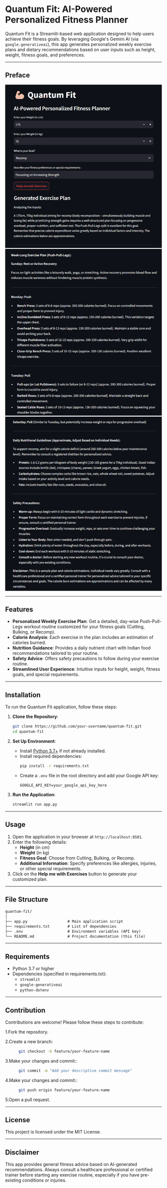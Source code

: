 # Quantum Fit: AI-Powered Personalized Fitness Planner
Quantum Fit is a Streamlit-based web application designed to help users achieve their fitness goals. By leveraging Google's Gemini AI (via `google.generativeai`), this app generates personalized weekly exercise plans and dietary recommendations based on user inputs such as height, weight, fitness goals, and preferences.

---

## **Preface**

![](https://github.com/aditya-raaj/quantum-fit/blob/main/archive/Quantum%20Fit.png?raw=true)
![](https://github.com/aditya-raaj/quantum-fit/blob/main/archive/Quantum%20Fit%20I.png?raw=true)
![](https://github.com/aditya-raaj/quantum-fit/blob/main/archive/Quantum%20Fit%20II.png?raw=true)


---

## Features
- **Personalized Weekly Exercise Plan**: Get a detailed, day-wise Push-Pull-Legs workout routine customized for your fitness goals (Cutting, Bulking, or Recomp).
- **Calorie Analysis**: Each exercise in the plan includes an estimation of calories burned.
- **Nutrition Guidance**: Provides a daily nutrient chart with Indian food recommendations tailored to your routine.
- **Safety Advice**: Offers safety precautions to follow during your exercise routine.
- **Streamlined User Experience**: Intuitive inputs for height, weight, fitness goals, and special requirements.

---

## Installation

To run the Quantum Fit application, follow these steps:

1. **Clone the Repository**:
    ```bash
    git clone https://github.com/your-username/quantum-fit.git
    cd quantum-fit
    ```

2. **Set Up Environment**:
    - Install [Python 3.7+](https://www.python.org/downloads/) if not already installed.
    - Install required dependencies:
      ```bash
      pip install -r requirements.txt
      ```
    - Create a `.env` file in the root directory and add your Google API key:
      ```
      GOOGLE_API_KEY=your_google_api_key_here
      ```

3. **Run the Application**:
    ```bash
    streamlit run app.py
    ```

---

## Usage

1. Open the application in your browser at `http://localhost:8501`.
2. Enter the following details:
   - **Height** (in cm)
   - **Weight** (in kg)
   - **Fitness Goal**: Choose from Cutting, Bulking, or Recomp.
   - **Additional Information**: Specify preferences like allergies, injuries, or other special requirements.
3. Click on the **Help me with Exercises** button to generate your customized plan.

---

## File Structure

```plaintext
quantum-fit/
│
├── app.py                  # Main application script
├── requirements.txt        # List of dependencies
├── .env                    # Environment variables (API key)
└── README.md               # Project documentation (this file)
```
---

## Requirements

  - Python 3.7 or higher
  - Dependencies (specified in requirements.txt):
    - ```streamlit```
    - ```google-generativeai```
    - ```python-dotenv```

---

## Contribution
Contributions are welcome! Please follow these steps to contribute:

1.Fork the repository.

2.Create a new branch:
```bash
      git checkout -b feature/your-feature-name
```

3.Make your changes and commit::
```bash
      git commit -m "Add your descriptive commit message"
```

4.Make your changes and commit::
```bash
      git push origin feature/your-feature-name
```

5.Open a pull request.

---

## License

This project is licensed under the MIT License.

---

## Disclaimer

This app provides general fitness advice based on AI-generated recommendations. Always consult a healthcare professional or certified trainer before starting any exercise routine, especially if you have pre-existing conditions or injuries.

  
